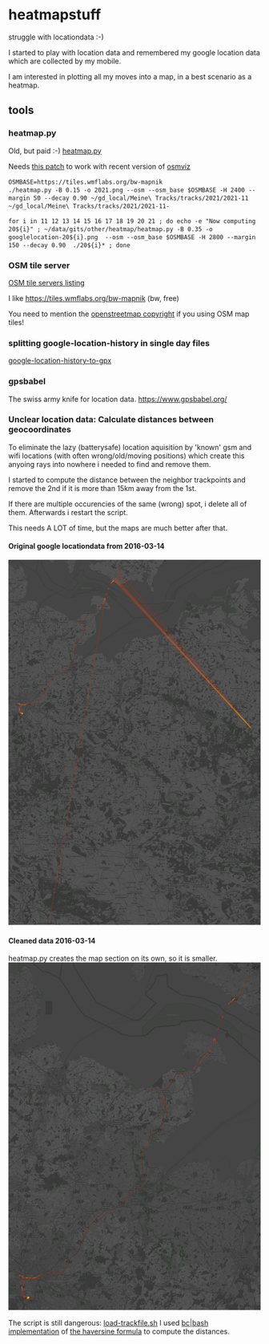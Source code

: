 # heatmapstuff
struggle with locationdata :-)

I started to play with location data and remembered my google location
data which are collected by my mobile.

I am interested in plotting all my moves into a map, in a best scenario as a heatmap.

## tools

### heatmap.py

Old, but paid :-)
[heatmap.py](https://sethoscope.net/heatmap/) 

Needs [this patch](https://github.com/sethoscope/heatmap/pull/62) to work with recent version of [osmviz](https://github.com/hugovk/osmviz)

```
OSMBASE=https://tiles.wmflabs.org/bw-mapnik
./heatmap.py -B 0.15 -o 2021.png --osm --osm_base $OSMBASE -H 2400 --margin 50 --decay 0.90 ~/gd_local/Meine\ Tracks/tracks/2021/2021-11 ~/gd_local/Meine\ Tracks/tracks/2021/2021-11-
```

```
for i in 11 12 13 14 15 16 17 18 19 20 21 ; do echo -e "Now computing 20${i}" ; ~/data/gits/other/heatmap/heatmap.py -B 0.35 -o googlelocation-20${i}.png  --osm --osm_base $OSMBASE -H 2800 --margin 150 --decay 0.90  ./20${i}* ; done
```

### OSM tile server 

[OSM tile servers listing](https://wiki.openstreetmap.org/wiki/Tile_servers) 

I like https://tiles.wmflabs.org/bw-mapnik (bw, free)

You need to mention the [openstreetmap copyright](https://www.openstreetmap.org/copyright) if you using OSM map tiles!

### splitting google-location-history in single day files

[google-location-history-to-gpx](https://gist.github.com/juliushaertl/743704745b953fb54f9fca27ed124078)

### gpsbabel

The swiss army knife for location data. https://www.gpsbabel.org/

### Unclear location data: Calculate distances between geocoordinates

To eliminate the lazy (batterysafe) location aquisition by 'known' gsm and wifi
locations (with often wrong/old/moving positions) which create this anyoing rays into nowhere
i needed to find and remove them.

I started to compute the distance between the neighbor trackpoints and remove
the 2nd if it is more than 15km away from the 1st.

If there are multiple occurencies of the same (wrong) spot, i delete all of them. Afterwards i restart the script.

This needs A LOT of time, but the maps are much better after that.

#### Original google locationdata from 2016-03-14
![compare unclear map](readme-assets/before-cleaning_sm.png)

#### Cleaned data 2016-03-14

heatmap.py creates the map section on its own, so it is smaller.
![compare clear map](readme-assets/after-cleaning_sm.png)

The script is still dangerous: [load-trackfile.sh](bin/load-trackfile.sh) I
used [bc|bash implementation](http://rosettacode.org/wiki/Haversine_formula#bc)
of [the haversine formula](https://en.wikipedia.org/wiki/Haversine_formula) to compute the distances.


